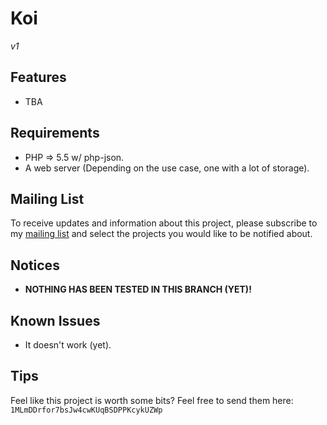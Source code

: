 # Koi

*v1*

## Features

- TBA

## Requirements

- PHP => 5.5 w/ php-json.
- A web server (Depending on the use case, one with a lot of storage).

## Mailing List

To receive updates and information about this project, please subscribe to my
[mailing list](https://we.destroy.tokyo/Projects-Email-List) and select the
projects you would like to be notified about.

## Notices

- __NOTHING HAS BEEN TESTED IN THIS BRANCH (YET)!__

## Known Issues

- It doesn't work (yet).

## Tips

Feel like this project is worth some bits? Feel free to send them here: `1MLmDDrfor7bsJw4cwKUqBSDPPKcykUZWp`
